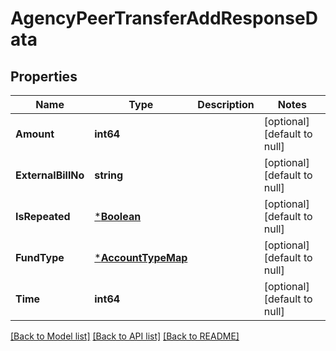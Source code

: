 # AgencyPeerTransferAddResponseData

## Properties
Name | Type | Description | Notes
------------ | ------------- | ------------- | -------------
**Amount** | **int64** |  | [optional] [default to null]
**ExternalBillNo** | **string** |  | [optional] [default to null]
**IsRepeated** | [***Boolean**](Boolean.md) |  | [optional] [default to null]
**FundType** | [***AccountTypeMap**](AccountTypeMap.md) |  | [optional] [default to null]
**Time** | **int64** |  | [optional] [default to null]

[[Back to Model list]](../README.md#documentation-for-models) [[Back to API list]](../README.md#documentation-for-api-endpoints) [[Back to README]](../README.md)


